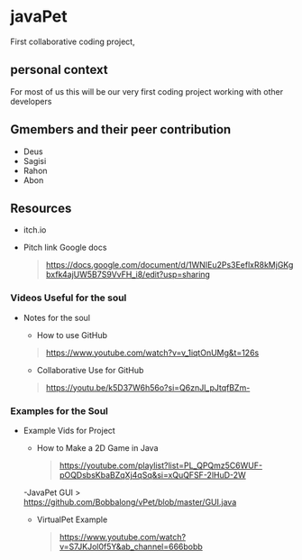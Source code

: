 # javaPet
First collaborative coding project,

## personal context
For most of us this will be our very first coding project working with other developers

## Gmembers and their peer contribution
- Deus
- Sagisi
- Rahon
- Abon

## Resources
- itch.io
  >
  >
- Pitch link Google docs
  > https://docs.google.com/document/d/1WNIEu2Ps3EeflxR8kMjGKgbxfk4ajUW5B7S9VvFH_i8/edit?usp=sharing

### Videos Useful for the soul
- Notes for the soul
  
    - How to use GitHub
   > https://www.youtube.com/watch?v=v_1iqtOnUMg&t=126s
  
    - Collaborative Use for GitHub
   > https://youtu.be/k5D37W6h56o?si=Q6znJl_pJtqfBZm-
   
### Examples for the Soul
- Example Vids for Project
  
    - How to Make a 2D Game in Java
      > https://youtube.com/playlist?list=PL_QPQmz5C6WUF-pOQDsbsKbaBZqXj4qSq&si=xQuQFSF-2lHuD-2W

    -JavaPet GUI
      > https://github.com/Bobbalong/vPet/blob/master/GUI.java

    - VirtualPet Example
      > https://www.youtube.com/watch?v=S7JKJol0f5Y&ab_channel=666bobb
      
